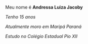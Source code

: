 Meu nome é **Andressa Luiza Jacoby**

*Tenho 15 anos*

*Atualmente moro em Maripá Paraná*

*Estudo no Colégio Estadual Pio XII*
